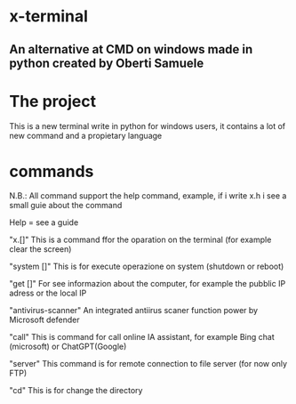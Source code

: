 # x-terminal
An alternative at CMD on windows made in python created by Oberti Samuele
-----------------------------------------------------------------------------------------------
# The project
This is a new terminal write in python for windows users, it contains a lot of new command and a propietary language

# commands
N.B.: All command support the help command, example, if i write x.h i see a small guie about the command

Help = see a guide

"x.[]"               This is a command ffor the oparation on the terminal (for example clear the screen)

"system []"          This is for execute operazione on system (shutdown or reboot)

"get []"               For see informazion about the computer, for example the pubblic IP adress or the local IP

"antivirus-scanner"    An integrated antiirus scaner function power by Microsoft defender

"call"                 This is command for call online IA assistant, for example Bing chat (microsoft) or ChatGPT(Google)

"server"  This command is for remote connection to file server (for now only FTP)

"cd" This is for change the directory
